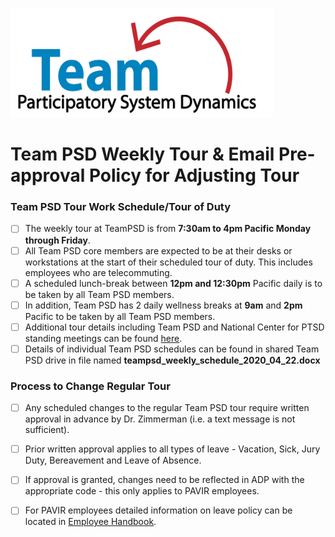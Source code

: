 [<img src = "https://github.com/lzim/teampsd/blob/master/resources/logos/team_psd_logo_sm.png"
     height = "175" width = "420">](#DontLink)


# Team PSD Weekly Tour & Email Pre-approval Policy for Adjusting Tour 


### Team PSD Tour Work Schedule/Tour of Duty
- [ ] The weekly tour at TeamPSD is from **7:30am to 4pm Pacific Monday through Friday**.
- [ ] All Team PSD core members are expected to be at their desks or workstations at the start of their scheduled tour of duty. This includes employees who are telecommuting.
- [ ] A scheduled lunch-break between **12pm and 12:30pm** Pacific daily is to be taken by all Team PSD members.
- [ ] In addition, Team PSD has 2 daily wellness breaks at **9am** and **2pm** Pacific to be taken by all Team PSD members.
- [ ] Additional tour details including Team PSD and National Center for PTSD standing meetings can be found [here](https://github.com/lzim/teampsd/blob/rita_2020_04_22_weekly_tour_request_change/resources/training_guides/teampsd_weekly_schedule.pdf).
- [ ] Details of individual Team PSD schedules can be found in shared Team PSD drive in file named **teampsd_weekly_schedule_2020_04_22.docx**

### Process to Change Regular Tour
- [ ] Any scheduled changes to the regular Team PSD tour require written approval in advance by Dr. Zimmerman (i.e. a text message is not sufficient). 
- [ ] Prior written approval applies to all types of leave - Vacation, Sick, Jury Duty, Bereavement and Leave of Absence.
- [ ] If approval is granted, changes need to be reflected in ADP with the appropriate code - this only applies to PAVIR employees.
- [ ] For PAVIR employees detailed information on leave policy can be located in [Employee Handbook](https://github.com/lzim/teampsd/blob/rita_2020_04_22_weekly_tour_request_change/resources/training_guides/2017_employee_handbook_pavir.pdf).

